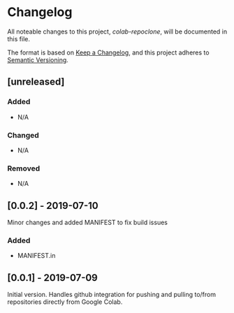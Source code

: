  Changelog
 =========

All noteable changes to this project, *colab-repoclone*, will be documented in this file.

The format is based on [Keep a Changelog](https://keepachangelog.com/en/1.0.0/),
and this project adheres to [Semantic Versioning](https://semver.org/spec/v2.0.0.html).

## [unreleased]

### Added
 - N/A

### Changed
 - N/A

### Removed
 - N/A

## [0.0.2] - 2019-07-10

Minor changes and added MANIFEST to fix build issues

### Added
 - MANIFEST.in

## [0.0.1] - 2019-07-09

Initial version. Handles github integration for pushing and pulling to/from repositories directly from Google Colab.

